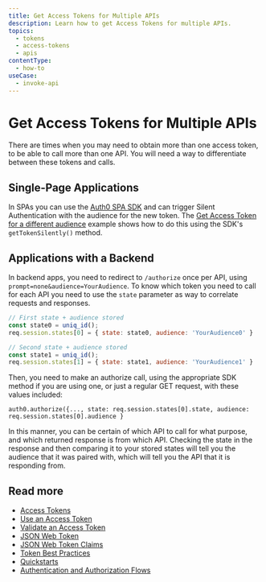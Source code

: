 ```yaml
---
title: Get Access Tokens for Multiple APIs
description: Learn how to get Access Tokens for multiple APIs.
topics:
  - tokens
  - access-tokens
  - apis
contentType:
  - how-to
useCase:
  - invoke-api
---
```

# Get Access Tokens for Multiple APIs

There are times when you may need to obtain more than one access token, to be able to call more than one API. You will need a way to differentiate between these tokens and calls.

## Single-Page Applications

In SPAs you can use the [Auth0 SPA SDK](/libraries/auth0-spa-js) and can trigger Silent Authentication with the audience for the new token. The [Get Access Token for a different audience](/libraries/auth0-spa-js#get-access-token-for-a-different-audience) example shows how to do this using the SDK's `getTokenSilently()` method.

## Applications with a Backend

In backend apps, you need to redirect to `/authorize` once per API, using `prompt=none&audience=YourAudience`. To know which token you need to call for each API you need to use the `state` parameter as way to correlate requests and responses.

```js
// First state + audience stored
const state0 = uniq_id();
req.session.states[0] = { state: state0, audience: 'YourAudience0' }

// Second state + audience stored
const state1 = uniq_id();
req.session.states[1] = { state: state1, audience: 'YourAudience1' }
```

Then, you need to make an authorize call, using the appropriate SDK method if you are using one, or just a regular GET request, with these values included:

```
auth0.authorize({..., state: req.session.states[0].state, audience: req.session.states[0].audience }
```

In this manner, you can be certain of which API to call for what purpose, and which returned response is from which API. Checking the state in the response and then comparing it to your stored states will tell you the audience that it was paired with, which will tell you the API that it is responding from.

## Read more

* [Access Tokens](/tokens/access-token)
* [Use an Access Token](/tokens/guides/access-token/use-access-tokens)
* [Validate an Access Token](/tokens/guides/access-token/validate-access-token)
* [JSON Web Token](/jwt)
* [JSON Web Token Claims](/tokens/jwt-claims)
* [Token Best Practices](/tokens/concepts/token-best-practices)
* [Quickstarts](/quickstarts)
* [Authentication and Authorization Flows](/flows)